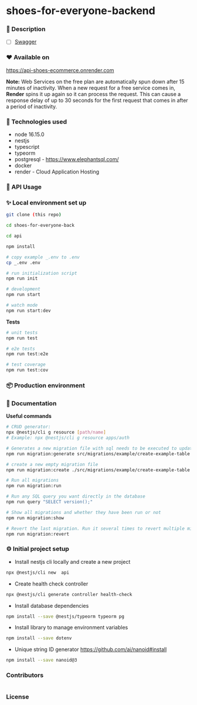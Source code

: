 # shoes-for-everyone-backend

### 📖 Description

  + [ ] [Swagger](https://TODO)

### ❤️ Available on

https://api-shoes-ecommerce.onrender.com

**Note:** Web Services on the free plan are automatically spun down after 15 minutes of inactivity. When a new request for a free service comes in, **Render** spins it up again so it can process the request. This can cause a response delay of up to 30 seconds for the first request that comes in after a period of inactivity.

### 🔧 Technologies used
- node 16.15.0
- nestjs
- typescript
- typeorm
- postgresql - https://www.elephantsql.com/
- docker
- render - Cloud Application Hosting

### 🏁 API Usage

### ✨ Local environment set up

```bash
git clone (this repo)

cd shoes-for-everyone-back

cd api

npm install

# copy example _.env to .env
cp _.env .env

# run initialization script
npm run init

# development
npm run start

# watch mode
npm run start:dev
```
**Tests**
```bash
# unit tests
npm run test

# e2e tests
npm run test:e2e

# test coverage
npm run test:cov
```

### 📦 Production environment

### 📝 Documentation

**Useful commands**

```bash
# CRUD generator:
npx @nestjs/cli g resource [path/name]
# Example: npx @nestjs/cli g resource apps/auth

# Generates a new migration file with sql needs to be executed to update schema
npm run migration:generate src/migrations/example/create-example-table

# create a new empty migration file
npm run migration:create ./src/migrations/example/create-example-table

# Run all migrations
npm run migration:run

# Run any SQL query you want directly in the database
npm run query "SELECT version();"

# Show all migrations and whether they have been run or not
npm run migration:show

# Revert the last migration. Run it several times to revert multiple migrations
npm run migration:revert
```

### ⚙️ Initial project setup
- Install nestjs cli locally and create a new project

```bash
npx @nestjs/cli new  api
```

- Create health check controller

```bash
npx @nestjs/cli generate controller health-check
```

- Install database dependencies

```bash
npm install --save @nestjs/typeorm typeorm pg
```
- Install library to manage environment variables

```bash
npm install --save dotenv
```

- Unique string ID generator
https://github.com/ai/nanoid#install
```bash
npm install --save nanoid@3
```

### Contributors
<a href="https://github.com/CarlosEduardoBotero/shoes-for-everyone-back/graphs/contributors"><img src=""/></a>


### License
